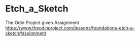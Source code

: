 # Etch_a_Sketch
The Odin Project given Assignment
https://www.theodinproject.com/lessons/foundations-etch-a-sketch#assignment
